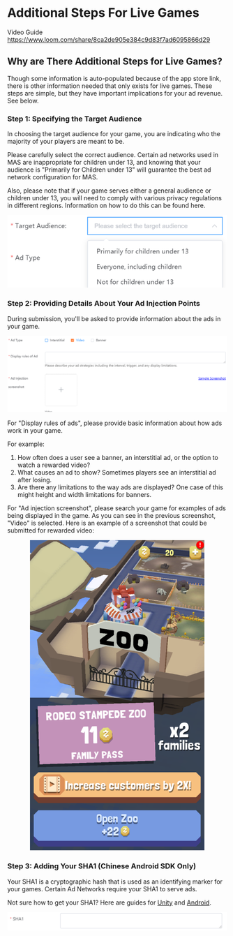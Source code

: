 # Additional Steps For Live Games

Video Guide
https://www.loom.com/share/8ca2de905e384c9d83f7ad6095866d29

## Why are There Additional Steps for Live Games?

Though some information is auto-populated because of the app store link, there is other information needed that only exists for live games. These steps are simple, but they have important implications for your ad revenue. See below.

### Step 1: Specifying the Target Audience

In choosing the target audience for your game, you are indicating who the majority of your players are meant to be.

Please carefully select the correct audience. Certain ad networks used in MAS are inappropriate for children under 13, and knowing that your audience is "Primarily for Children under 13" will guarantee the best ad network configuration for MAS.

Also, please note that if your game serves either a general audience or children under 13, you will need to comply with various privacy regulations in different regions. Information on how to do this can be found here.

![](./resource/submission-additional-step-1.png)

### Step 2: Providing Details About Your Ad Injection Points

During submission, you'll be asked to provide information about the ads in your game. 

![](./resource/submission-additional-step-2.png)

For "Display rules of ads", please provide basic information about how ads work in your game.

For example:
1. How often does a user see a banner, an interstitial ad, or the option to watch a rewarded video? 
2. What causes an ad to show? Sometimes players see an interstitial ad after losing.
3. Are there any limitations to the way ads are displayed? One case of this might height and width limitations for banners.

For "Ad injection screenshot", please search your game for examples of ads being displayed in the game. As you can see in the previous screenshot, "Video" is selected. Here is an example of a screenshot that could be submitted for rewarded video:

<center class="half">
    <img src="./resource/submission-additional-step-2-1.png" width="400"/> 
</center>

### Step 3: Adding Your SHA1 (Chinese Android SDK Only)

Your SHA1 is a cryptographic hash that is used as an identifying marker for your games. Certain Ad Networks require your SHA1 to serve ads.

Not sure how to get your SHA1? Here are guides for [Unity](https://www.youtube.com/watch?v=o-I-Eq2fQRg) and [Android](https://medium.com/pen-bold-kiln-press/sha-1-android-studio-ec02fb893e72).

![](./resource/submission-additional-step-3.png)


